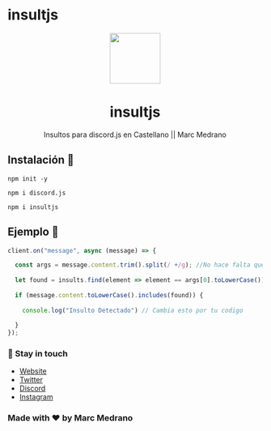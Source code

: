 # insultjs

<p align="center">
   <img src="https://i.ibb.co/CHD6w8V/R6MGKHH.png" height='100px'/>  
</p>
<h1 align="center">insultjs</h1>
<p align="center">Insultos para discord.js en Castellano || Marc Medrano</p>


## Instalación 🔑
```
npm init -y

npm i discord.js

npm i insultjs
```

## Ejemplo 🧧
```javascript
client.on("message", async (message) => {

  const args = message.content.trim().split(/ +/g); //No hace falta que lo definas si ya lo tienes definido
  
  let found = insults.find(element => element == args[0].toLowerCase()); // Revisa si el mensaje enviado contiene un insulto
  
  if (message.content.toLowerCase().includes(found)) {
  
    console.log("Insulto Detectado") // Cambia esto por tu codigo
    
  }
});

```

### 👤 Stay in touch
- [Website](https://elmarcz.github.io/portfolio/)
- [Twitter](https://twitter.com/MarcMedrano15)
- [Discord](https://discord.com/invite/zPSYDGVXxx)
- [Instagram](https://www.instagram.com/marcmedranoz/)

### Made with ❤ by Marc Medrano
